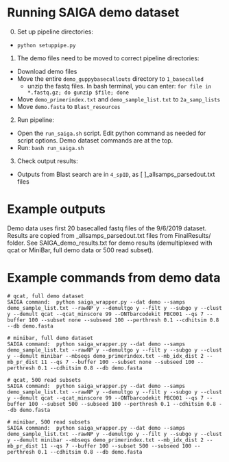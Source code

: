 # Running SAIGA demo dataset

0. Set up pipeline directories:
- `python setuppipe.py`

1. The demo files need to be moved to correct pipeline directories:
- Download demo files
- Move the entire `demo_guppybasecallouts` directory to `1_basecalled`
  - unzip the fastq files. In bash terminal, you can enter: `for file in *.fastq.gz; do gunzip $file; done`
- Move `demo_primerindex.txt` and `demo_sample_list.txt` to `2a_samp_lists`
- Move `demo.fasta` to `Blast_resources`

2. Run pipeline:
- Open the `run_saiga.sh` script. Edit python command as needed for script options. Demo dataset commands are at the top.
- Run: `bash run_saiga.sh`

3. Check output results:
- Outputs from Blast search are in `4_spID`, as [ ]_allsamps_parsedout.txt files

# Example outputs

Demo data uses first 20 basecalled fastq files of the 9/6/2019 dataset. Results are copied from _allsamps_parsedout.txt files from FinalResults/ folder. See SAIGA_demo_results.txt for demo results (demultiplexed with qcat or MiniBar, full demo data or 500 read subset).

# Example commands from demo data

```
# qcat, full demo dataset
SAIGA command:	python saiga_wrapper.py --dat demo --samps demo_sample_list.txt --rawNP y --demultgo y --filt y --subgo y --clust y --demult qcat --qcat_minscore 99 --ONTbarcodekit PBC001 --qs 7 --buffer 100 --subset none --subseed 100 --perthresh 0.1 --cdhitsim 0.8 --db demo.fasta

# minibar, full demo dataset
SAIGA command:	python saiga_wrapper.py --dat demo --samps demo_sample_list.txt --rawNP y --demultgo y --filt y --subgo y --clust y --demult minibar --mbseqs demo_primerindex.txt --mb_idx_dist 2 --mb_pr_dist 11 --qs 7 --buffer 100 --subset none --subseed 100 --perthresh 0.1 --cdhitsim 0.8 --db demo.fasta

# qcat, 500 read subsets
SAIGA command:	python saiga_wrapper.py --dat demo --samps demo_sample_list.txt --rawNP y --demultgo y --filt y --subgo y --clust y --demult qcat --qcat_minscore 99 --ONTbarcodekit PBC001 --qs 7 --buffer 100 --subset 500 --subseed 100 --perthresh 0.1 --cdhitsim 0.8 --db demo.fasta

# minibar, 500 read subsets
SAIGA command:	python saiga_wrapper.py --dat demo --samps demo_sample_list.txt --rawNP y --demultgo y --filt y --subgo y --clust y --demult minibar --mbseqs demo_primerindex.txt --mb_idx_dist 2 --mb_pr_dist 11 --qs 7 --buffer 100 --subset 500 --subseed 100 --perthresh 0.1 --cdhitsim 0.8 --db demo.fasta
```
